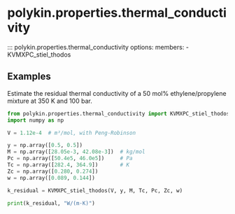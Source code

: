 # polykin.properties.thermal_conductivity

::: polykin.properties.thermal_conductivity
    options:
        members:
            - KVMXPC_stiel_thodos

## Examples

Estimate the residual thermal conductivity of a 50 mol% ethylene/propylene mixture
at 350 K and 100 bar.

```python exec="on" source="console"
from polykin.properties.thermal_conductivity import KVMXPC_stiel_thodos
import numpy as np

V = 1.12e-4  # m³/mol, with Peng-Robinson

y = np.array([0.5, 0.5])
M = np.array([28.05e-3, 42.08e-3])  # kg/mol
Pc = np.array([50.4e5, 46.0e5])     # Pa
Tc = np.array([282.4, 364.9])       # K
Zc = np.array([0.280, 0.274])
w = np.array([0.089, 0.144]) 

k_residual = KVMXPC_stiel_thodos(V, y, M, Tc, Pc, Zc, w)

print(k_residual, "W/(m·K)")
```
